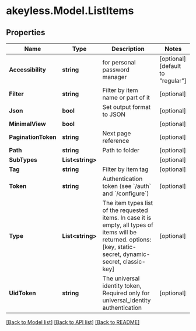 # akeyless.Model.ListItems

## Properties

Name | Type | Description | Notes
------------ | ------------- | ------------- | -------------
**Accessibility** | **string** | for personal password manager | [optional] [default to "regular"]
**Filter** | **string** | Filter by item name or part of it | [optional] 
**Json** | **bool** | Set output format to JSON | [optional] 
**MinimalView** | **bool** |  | [optional] 
**PaginationToken** | **string** | Next page reference | [optional] 
**Path** | **string** | Path to folder | [optional] 
**SubTypes** | **List&lt;string&gt;** |  | [optional] 
**Tag** | **string** | Filter by item tag | [optional] 
**Token** | **string** | Authentication token (see &#x60;/auth&#x60; and &#x60;/configure&#x60;) | [optional] 
**Type** | **List&lt;string&gt;** | The item types list of the requested items. In case it is empty, all types of items will be returned. options: [key, static-secret, dynamic-secret, classic-key] | [optional] 
**UidToken** | **string** | The universal identity token, Required only for universal_identity authentication | [optional] 

[[Back to Model list]](../README.md#documentation-for-models) [[Back to API list]](../README.md#documentation-for-api-endpoints) [[Back to README]](../README.md)

